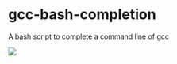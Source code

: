 # gcc-bash-completion
A bash script to complete a command line of gcc


![]("https://mug896.github.io/img/gcc-bach-completion.png")
